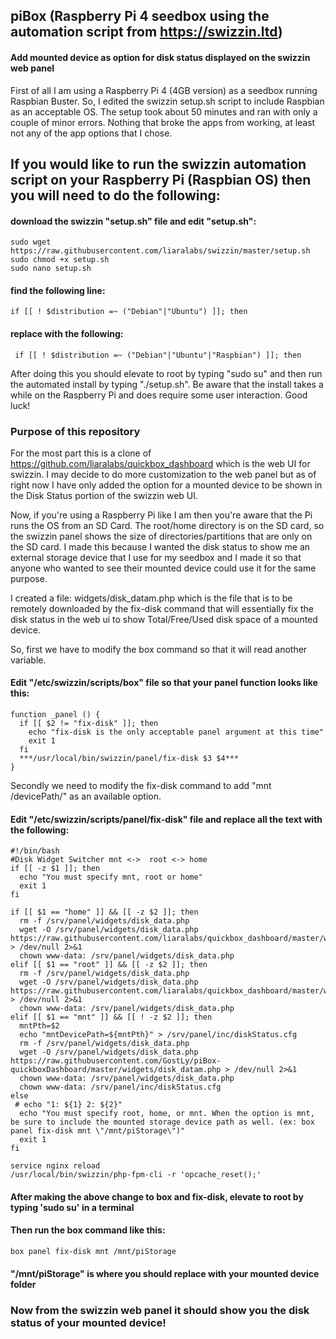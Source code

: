 ## piBox (Raspberry Pi 4 seedbox using the automation script from https://swizzin.ltd)

#### Add mounted device as option for disk status displayed on the swizzin web panel

First of all I am using a Raspberry Pi 4 (4GB version) as a seedbox running Raspbian Buster. So, I edited the swizzin setup.sh script to include Raspbian as an acceptable OS. The setup took about 50 minutes and ran with only a couple of minor errors. Nothing that broke the apps from working, at least not any of the app options that I chose.

## If you would like to run the swizzin automation script on your Raspberry Pi (Raspbian OS) then you will need to do the following:
#### download the swizzin "setup.sh" file and edit "setup.sh":
```
sudo wget https://raw.githubusercontent.com/liaralabs/swizzin/master/setup.sh
sudo chmod +x setup.sh
sudo nano setup.sh
```
#### find the following line:
```
if [[ ! $distribution =~ ("Debian"|"Ubuntu") ]]; then
```
#### replace with the following:
```
 if [[ ! $distribution =~ ("Debian"|"Ubuntu"|"Raspbian") ]]; then
```

After doing this you should elevate to root by typing "sudo su" and then run the automated install by typing "./setup.sh". Be aware that the install takes a while on the Raspberry Pi and does require some user interaction. Good luck!

### Purpose of this repository

For the most part this is a clone of https://github.com/liaralabs/quickbox_dashboard which is the web UI for swizzin. I may decide to do more customization to the web panel but as of right now I have only added the option for a mounted device to be shown in the Disk Status portion of the swizzin web UI.

Now, if you're using a Raspberry Pi like I am then you're aware that the Pi runs the OS from an SD Card. The root/home directory is on the SD card, so the swizzin panel shows the size of directories/partitions that are only on the SD card. I made this because I wanted the disk status to show me an external storage device that I use for my seedbox and I made it so that anyone who wanted to see their mounted device could use it for the same purpose.

I created a file: widgets/disk_datam.php which is the file that is to be remotely downloaded by the fix-disk command that will essentially fix the disk status in the web ui to show Total/Free/Used disk space of a mounted device.

So, first we have to modify the box command so that it will read another variable.

#### Edit "/etc/swizzin/scripts/box" file so that your panel function looks like this:
```
function _panel () {
  if [[ $2 != "fix-disk" ]]; then
    echo "fix-disk is the only acceptable panel argument at this time"
    exit 1
  fi
  ***/usr/local/bin/swizzin/panel/fix-disk $3 $4***
}
```
Secondly we need to modify the fix-disk command to add "mnt /devicePath/" as an available option.

#### Edit "/etc/swizzin/scripts/panel/fix-disk" file and replace all the text with the following:
```
#!/bin/bash
#Disk Widget Switcher mnt <->  root <-> home
if [[ -z $1 ]]; then
  echo "You must specify mnt, root or home"
  exit 1
fi

if [[ $1 == "home" ]] && [[ -z $2 ]]; then
  rm -f /srv/panel/widgets/disk_data.php
  wget -O /srv/panel/widgets/disk_data.php https://raw.githubusercontent.com/liaralabs/quickbox_dashboard/master/widgets/disk_datah.php > /dev/null 2>&1
  chown www-data: /srv/panel/widgets/disk_data.php
elif [[ $1 == "root" ]] && [[ -z $2 ]]; then
  rm -f /srv/panel/widgets/disk_data.php
  wget -O /srv/panel/widgets/disk_data.php https://raw.githubusercontent.com/liaralabs/quickbox_dashboard/master/widgets/disk_data.php > /dev/null 2>&1
  chown www-data: /srv/panel/widgets/disk_data.php
elif [[ $1 == "mnt" ]] && [[ ! -z $2 ]]; then
  mntPth=$2
  echo "mntDevicePath=${mntPth}" > /srv/panel/inc/diskStatus.cfg
  rm -f /srv/panel/widgets/disk_data.php
  wget -O /srv/panel/widgets/disk_data.php https://raw.githubusercontent.com/GostLy/piBox-quickboxDashboard/master/widgets/disk_datam.php > /dev/null 2>&1
  chown www-data: /srv/panel/widgets/disk_data.php
  chown www-data: /srv/panel/inc/diskStatus.cfg
else
 # echo "1: ${1} 2: ${2}"
  echo "You must specify root, home, or mnt. When the option is mnt, be sure to include the mounted storage device path as well. (ex: box panel fix-disk mnt \"/mnt/piStorage\")"
  exit 1
fi

service nginx reload
/usr/local/bin/swizzin/php-fpm-cli -r 'opcache_reset();'
```

#### After making the above change to box and fix-disk, elevate to root by typing 'sudo su' in a terminal
#### Then run the box command like this:
```
box panel fix-disk mnt /mnt/piStorage
```
#### "/mnt/piStorage" is where you should replace with your mounted device folder

### Now from the swizzin web panel it should show you the disk status of your mounted device!